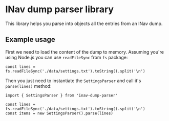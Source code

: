 # INav dump parser library

This library helps you parse into objects all the entries from an INav dump.

## Example usage

First we need to load the content of the dump to memory.
Assuming you're using Node.js you can use `readFileSync` from `fs` package:

```
const lines = fs.readFileSync('./data/settings.txt').toString().split('\n')
```

Then you just need to instantiate the `SettingsParser` and call it's `parse(lines)` method:

```
import { SettingsParser } from 'inav-dump-parser'

const lines = fs.readFileSync('./data/settings.txt').toString().split('\n')
const items = new SettingsParser().parse(lines)
```
